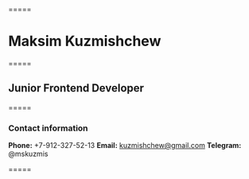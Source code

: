 
=====
# **Maksim Kuzmishchew**
=====
## **Junior Frontend Developer**
=====
### **Contact information**

**Phone:** +7-912-327-52-13
**Email:** kuzmishchew@gmail.com
**Telegram:** @mskuzmis

=====